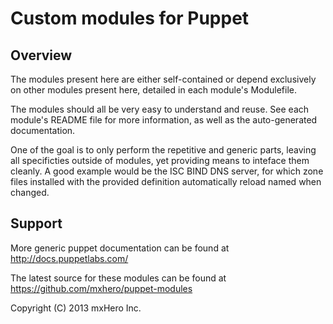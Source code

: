 Custom modules for Puppet
=========================

Overview
--------

The modules present here are either self-contained or depend exclusively on
other modules present here, detailed in each module's Modulefile.

The modules should all be very easy to understand and reuse. See each module's
README file for more information, as well as the auto-generated documentation.

One of the goal is to only perform the repetitive and generic parts, leaving
all specificties outside of modules, yet providing means to inteface them
cleanly. A good example would be the ISC BIND DNS server, for which zone files
installed with the provided definition automatically reload named when changed.

Support
-------

More generic puppet documentation can be found at http://docs.puppetlabs.com/

The latest source for these modules can be found at https://github.com/mxhero/puppet-modules

Copyright (C) 2013  mxHero Inc.